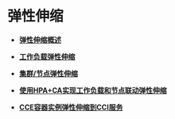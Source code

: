 # 弹性伸缩<a name="cce_01_0207"></a>

-   **[弹性伸缩概述](弹性伸缩概述.md)**  

-   **[工作负载弹性伸缩](工作负载弹性伸缩-0.md)**  

-   **[集群/节点弹性伸缩](集群-节点弹性伸缩.md)**  

-   **[使用HPA+CA实现工作负载和节点联动弹性伸缩](使用HPA+CA实现工作负载和节点联动弹性伸缩.md)**  

-   **[CCE容器实例弹性伸缩到CCI服务](CCE容器实例弹性伸缩到CCI服务.md)**  


